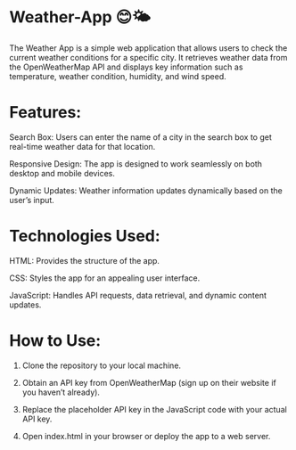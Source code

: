 # Weather-App 😊🌤️
The Weather App is a simple web application that allows users to check the current weather conditions for a specific city. It retrieves weather data from the OpenWeatherMap API and displays key information such as temperature, weather condition, humidity, and wind speed.

# Features:

  Search Box: Users can enter the name of a city in the search box to get real-time weather 
  data for that location.

  Responsive Design: The app is designed to work seamlessly on both desktop and mobile devices.

  Dynamic Updates: Weather information updates dynamically based on the user’s input.

# Technologies Used:

HTML: Provides the structure of the app.

CSS: Styles the app for an appealing user interface.

JavaScript: Handles API requests, data retrieval, and dynamic content updates.

# How to Use:

1. Clone the repository to your local machine.

2. Obtain an API key from OpenWeatherMap (sign up on their website if you haven’t already).

3. Replace the placeholder API key in the JavaScript code with your actual API key.

4. Open index.html in your browser or deploy the app to a web server.
